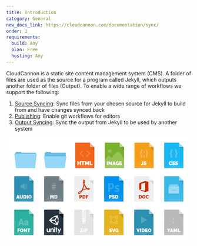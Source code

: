 ```yaml
---
title: Introduction
category: General
new_docs_link: https://cloudcannon.com/documentation/sync/
order: 1
requirements:
  build: Any
  plan: Free
  hosting: Any
---
```


CloudCannon is a static site content management system (CMS). A folder of files are used as the source for a program called Jekyll, which outputs another folder of files (Output). To enable a wide range of workflows we support the following:

1. [Source Syncing](/files/source-syncing/file-upload/): Sync files from your chosen source for Jekyll to build from and have changes synced back
2. [Publishing](/files/publishing/introduction): Enable git workflows for editors
3. [Output Syncing](/files/output-syncing/introduction/): Sync the output from Jekyll to be used by another system

![Example file type icons](/images/files/file-types.png)
